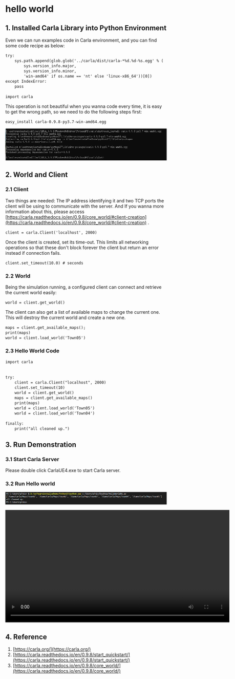 # hello world

## 1. Installed Carla Library into Python Environment

Even we can run examples code in Carla environment, and you can find some code recipe as below:

```
try:
    sys.path.append(glob.glob('../carla/dist/carla-*%d.%d-%s.egg' % (
        sys.version_info.major,
        sys.version_info.minor,
        'win-amd64' if os.name == 'nt' else 'linux-x86_64'))[0])
except IndexError:
    pass

import carla
```

This operation is not beautiful when you wanna code every time, it is easy to get the wrong path, so we need to do the following steps first:

```
easy_install carla-0.9.8-py3.7-win-amd64.egg
```

![](images/2022-08-17_101317.png)

## 2. World and Client

### 2.1 Client

Two things are needed: The IP address identifying it and two TCP ports the client will be using to communicate with the server. And If you wanna more information about this, please access [https://carla.readthedocs.io/en/0.9.8/core_world/#client-creation](https://carla.readthedocs.io/en/0.9.8/core_world/#client-creation) .

```
client = carla.Client('localhost', 2000)
```

Once the client is created, set its time-out. This limits all networking operations so that these don't block forever the client but return an error instead if connection fails.

```
client.set_timeout(10.0) # seconds
```

### 2.2 World

Being the simulation running, a configured client can connect and retrieve the current world easily:

```
world = client.get_world()
```

The client can also get a list of available maps to change the current one. This will destroy the current world and create a new one.

```
maps = client.get_available_maps();
print(maps)
world = client.load_world('Town05')
```

### 2.3 Hello World Code

```
import carla


try: 
    client = carla.Client("localhost", 2000)
    client.set_timeout(10)
    world = client.get_world()
    maps = client.get_available_maps()
    print(maps)
    world = client.load_world('Town05')
    world = client.load_world('Town04')
    
finally:
    print("all cleaned up.")
```

## 3. Run Demonstration

### 3.1 Start Carla Server

Please double click CarlaUE4.exe to start Carla server.

### 3.2 Run Hello world

![](images/2022-08-18_114730.png)

<video width="700" controls>
	<source src="/en/latest/_static/HelloWorld01.mp4" />
</video>

## 4. Reference

1. [https://carla.org/](https://carla.org/)
2. [https://carla.readthedocs.io/en/0.9.8/start_quickstart/](https://carla.readthedocs.io/en/0.9.8/start_quickstart/)
3. [https://carla.readthedocs.io/en/0.9.8/core_world/](https://carla.readthedocs.io/en/0.9.8/core_world/)
